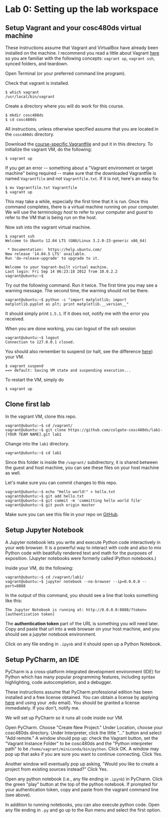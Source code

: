 
# Lab 0: Setting up the lab workspace

## Setup Vagrant and your cosc480ds virtual machine

These instructions assume that Vagrant and VirtualBox have already been installed on the machine.  I recommend you read a little about Vagrant [here](https://www.vagrantup.com/docs/getting-started/) so you are familiar with the following concepts: `vagrant up`, `vagrant ssh`, synced folders, and teardown.

Open Terminal (or your preferred command line program).

Check that vagrant is installed.

	$ which vagrant
	/usr/local/bin/vagrant

Create a directory where you will do work for this course.

	$ mkdir cosc480ds
	$ cd cosc480ds

All instructions, unless otherwise specified assume that you are located in the `cosc480ds` directory.

Download the [course-specific Vagrantfile](https://raw.githubusercontent.com/colgate-cosc480ds/lecture/master/Vagrantfile) and put it in this directory.  To initialize the vagrant VM, do the following:

	$ vagrant up

If you get an error -- something about a "Vagrant environment or target machine" being required -- make sure that the downloaded Vagrantfile is named `Vagrantfile` and not `Vagrantfile.txt`.  If it is not, here's an easy fix:

	$ mv Vagrantfile.txt Vagrantfile
	$ vagrant up

This may take a while, especially the first time that it is run.  Once this command completes, there is a virtual machine running on your computer.  We will use the terminology *host* to refer to your computer and *guest* to refer to the VM that is being run on the host.

Now ssh into the vagrant virtual machine.  
	
	$ vagrant ssh
	Welcome to Ubuntu 12.04 LTS (GNU/Linux 3.2.0-23-generic x86_64)

	 * Documentation:  https://help.ubuntu.com/
	New release '14.04.5 LTS' available.
	Run 'do-release-upgrade' to upgrade to it.

	Welcome to your Vagrant-built virtual machine.
	Last login: Fri Sep 14 06:23:18 2012 from 10.0.2.2
	vagrant@ubuntu:~$

Try out the following command.  Run it twice.  The first time you may see a warning message.  The second time, the warning should not be there.  

	vagrant@ubuntu:~$ python -c "import matplotlib; import matplotlib.pyplot as plt; print matplotlib.__version__"

It should simply print `1.5.1`.  If it does not, notify me with the error you received.

When you are done working, you can logout of the ssh session

	vagrant@ubuntu:~$ logout
	Connection to 127.0.0.1 closed.

You should also remember to suspend (or halt, see the difference [here](https://www.vagrantup.com/docs/getting-started/teardown.html)) your VM.

	$ vagrant suspend
	==> default: Saving VM state and suspending execution...

To restart the VM, simply do

	$ vagrant up


## Clone first lab

In the vagrant VM, clone this repo.  

	vagrant@ubuntu:~$ cd /vagrant/
	vagrant@ubuntu:~$ git clone https://github.com/colgate-cosc480ds/lab1-[YOUR TEAM NAME].git lab1

Change into the `lab1` directory.

	vagrant@ubuntu:~$ cd lab1

Since this folder is inside the `/vagrant/` subdirectory, it is shared between the guest and host machine, you can see these files on your host machine as well.  

Let's make sure you can commit changes to this repo.

	vagrant@ubuntu:~$ echo "Hello world!" > hello.txt
	vagrant@ubuntu:~$ git add hello.txt
	vagrant@ubuntu:~$ git commit -m 'committing hello world file'
	vagrant@ubuntu:~$ git push origin master

Make sure you can see this file in your repo on [GitHub](https://github.com/).


## Setup Jupyter Notebook

A Jupyter notebook lets you write and execute Python code interactively in your web browser. It is a powerful way to interact with code and also to mix Python code with beatifully rendered text and math for the purposes of exposition. (Jupyter notebooks were formerly called iPython notebooks.) 

Inside your VM, do the following:

	vagrant@ubuntu:~$ cd /vagrant/lab1/
	vagrant@ubuntu:~$ jupyter notebook --no-browser --ip=0.0.0.0 --port=8888

In the output of this command, you should see a line that looks something like this:

	The Jupyter Notebook is running at: http://0.0.0.0:8888/?token=[authentication token]

The **authentication token** part of the URL is something you will need later. Copy and paste that url into a web browser on your host machine, and you should see a jupyter notebook environment.  

Click on any file ending in `.ipynb` and it should open up a Python Notebook.


## Setup PyCharm, an IDE

PyCharm is a cross-platform integrated development environment (IDE) for Python which has many popular programming features, including syntax highlighting, code autocompletion, and a debugger.

These instructions assume that PyCharm professional edition has been installed and a free license obtained.  You can obtain a license by applying [here](https://www.jetbrains.com/student/) and using your .edu email).  You should be granted a license immediately.  If you don't, notify me.

We will set up PyCharm so it runs all code inside our VM.

Open PyCharm.  Choose "Create New Project."  Under Location, choose your cosc480ds directory.  Under Interpreter, click the little "..." button and select "Add remote."  A window should pop up: check the Vagrant button, set the "Vagrant Instance Folder" to be cosc480ds and the "Python interpreter path" to be `/home/vagrant/miniconda/bin/python`.  Click OK.  A window may pop up that asks if you are sure you want to continue connecting. Click Yes.

Another window will eventually pop up asking, "Would you like to create a project from existing sources instead?"  Click Yes.

Open any python notebook (i.e., any file ending in `.ipynb`) in PyCharm.  Click the green "play" button at the top of the python notebook.  If prompted for your authentication token, copy and paste from the vagrant command line (see above).

In addition to running notebooks, you can also execute python code.  Open any file ending in `.py` and go up to the Run menu and select the first option.

